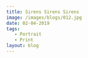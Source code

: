 ```yaml
---
title: Sirens Sirens Sirens
image: /images/blogs/012.jpg
date: 02-04-2019
tags:
   - Portrait
   - Print
layout: blog   
---
```

